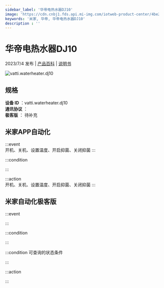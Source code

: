 ```yaml
---
sidebar_label: '华帝电热水器DJ10'
image: 'https://cdn.cnbj1.fds.api.mi-img.com/iotweb-product-center/4be205758ba933944d8afa4a001e9a4a_1684739426911.png?GalaxyAccessKeyId=AKVGLQWBOVIRQ3XLEW&Expires=9223372036854775807&Signature=rVw3oxDMHBymk7rpyi28I42vgi0='
keywords: '米家, 华帝, 华帝电热水器DJ10'
description : ''
---
```

# 华帝电热水器DJ10

2023/7/4 发布 | [产品百科](https://home.mi.com/webapp/content/baike/product/index.html?model=vatti.waterheater.dj10/) | [说明书](https://home.mi.com/views/introduction.html?model=vatti.waterheater.dj10&region=cn)

![vatti.waterheater.dj10](https://cdn.cnbj1.fds.api.mi-img.com/iotweb-product-center/4be205758ba933944d8afa4a001e9a4a_1684739426911.png?GalaxyAccessKeyId=AKVGLQWBOVIRQ3XLEW&Expires=9223372036854775807&Signature=rVw3oxDMHBymk7rpyi28I42vgi0=)

## 规格  
> 
**设备 ID** ：vatti.waterheater.dj10  
**通讯协议** ：  
**极客版**  ： 待补充 


## 米家APP自动化  

:::event  
开机、关机、设置温度、开启抑菌、关闭抑菌
:::

:::condition  

:::

:::action   
开机、关机、设置温度、开启抑菌、关闭抑菌
:::

## 米家自动化极客版  

:::event  

:::

:::condition  

:::

:::condition 可查询的状态条件  

:::

:::action  

:::

        
